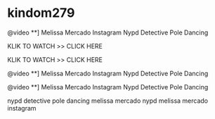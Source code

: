 # kindom279

@video **] Melissa Mercado Instagram Nypd Detective Pole Dancing

KLIK TO WATCH >> CLICK HERE

KLIK TO WATCH >> CLICK HERE

@video **] Melissa Mercado Instagram Nypd Detective Pole Dancing

@video **] Melissa Mercado Instagram Nypd Detective Pole Dancing

nypd detective pole dancing
melissa mercado nypd
melissa mercado instagram
